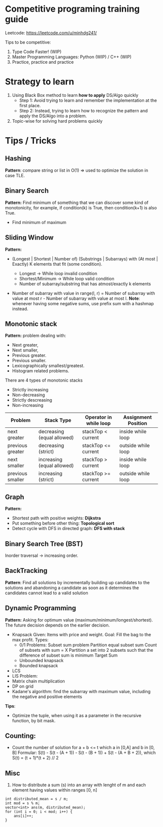 # Competitive programing training guide
Leetcode: https://leetcode.com/u/minhdg241/

Tips to be competitive:
1. Type Code Faster! (WIP) 
2. Master Programming Languages: Python (WIP) / C++ (WIP)
3. Practice, practice and practice

# Strategy to learn
1. Using Black Box method to learn **how to apply** DS/Algo quickly
    - Step 1: Avoid trying to learn and remember the implementation at the first place.
    - Step 2: Instead, trying to learn how to recognize the pattern and apply the DS/Algo into a problem.
2. Topic-wise for solving hard problems quickly

# Tips / Tricks
## Hashing
**Pattern**: compare string or list in O(1) => used to optimize the solution in case TLE.

## Binary Search
**Pattern:** Find minimum of something that we can discover some kind of monotonicity, for example, if condition(k) is True, then condition(k+1) is also True.
- Find minimum of maximum

## Sliding Window
**Pattern:**
- (Longest | Shortest | Number of) (Substrings | Subarrays) with (At most | Exactly) K elements that fit (some condition). 
    - Longest -> While loop invalid condition
    - Shortest/Minimum -> While loop valid condition
    - Number of subarray/substring that has atmost/exactly k elements

- Number of subarray with value in range(l, r) = Number of subarray with value at most r - Number of subarray with value at most l.
**Note**: whenever having some negative sums, use prefix sum with a hashmap instead.

## Monotonic stack
**Pattern:** problem dealing with:
- Next greater, 
- Next smaller, 
- Previous greater. 
- Previous smaller.
- Lexicographically smallest/greatest.
- Histogram related problems.

There are 4 types of monotonic stacks
- Strictly increasing
- Non-decreasing
- Strictly descreasing
- Non-increasing

|  Problem           |  Stack Type                  |  Operator in while loop |  Assignment Position  |
|--------------------|------------------------------|-------------------------|-----------------------|
|  next greater      |  decreasing (equal allowed)  |  stackTop < current     |  inside while loop    |
|  previous greater  |  decreasing (strict)         |  stackTop <= current    |  outside while loop   |
|  next smaller      |  increasing (equal allowed)  |  stackTop > current     |  inside while loop    |
|  previous smaller  |  increasing (strict)         |  stackTop >= current    |  outside while loop   |

## Graph
**Pattern:**
- Shortest path with positive weights: **Dijkstra**
- Put something before other thing: **Topological sort**
- Detect cycle with DFS in directed graph: **DFS with stack**

## Binary Search Tree (BST)
Inorder traversal -> increasing order.

## BackTracking
**Pattern**: Find all solutions by incrementally building up candidates to the solutions and abandoning a candidate as soon as it determines the candidates cannot lead to a valid solution

## Dynamic Programming
**Pattern:** Asking for optimum value (maximum/minimum/longest/shortest). The future decision depends on the earlier decision.
- Knapsack
  Given: Items with price and weight.
  Goal: Fill the bag to the max profit.
  Types:
    - 0/1
        Problems:
        Subset sum problem
        Partition equal subset sum
        Count of subsets with sum = X
        Partition a set into 2 subsets such that the difference of subset sum is minimum
        Target Sum
    - Unbounded knapsack
    - Bounded knapsack
- LCS
- LIS
        Problem:
- Matrix chain multiplication
- DP on grid
- Kadane's algorithm: find the subarray with maximum value, including the negative and positive elements

**Tips**:
- Optimize the tuple, when using it as a parameter in the recursive function, by bit mask.

## Counting:
- Count the number of solution for a + b <= t which a in [0,A] and b in [0, B]
  Formular: S(t) - S(t - (A + 1)) - S(t - (B + 1)) + S(t - (A + B + 2)), which S(t) = (t + 1)*(t + 2) // 2



## Misc
1. How to distribute a sum (s) into an array with lenght of m and each element having values within ranges [0, n]
```
int distributed_mean = s / m;
int mod = s % m;
vector<int> ans(m, distributed_mean);
for (int i = 0; i < mod; i++) {
    ans[i]++;
}
```











